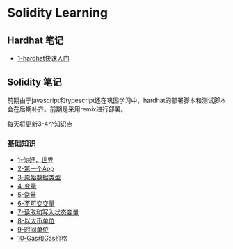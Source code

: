 # Solidity Learning

## Hardhat 笔记

* [1-hardhat快速入门](./note/hardhat/1-hardhatQuickStart.md)

## Solidity 笔记

前期由于javascript和typescript还在巩固学习中，hardhat的部署脚本和测试脚本会在后期补齐。前期是采用remix进行部署。

每天将更新3-4个知识点

### 基础知识

* [1-你好，世界](./contracts/HelloWorld/HelloWorld.sol)
* [2-第一个App](./contracts/FirstApp/Counter.sol)
* [3-原始数据类型](./contracts/Primitives/Primitives.sol)
* [4-变量](./contracts/Variables/Variables.sol)
* [5-常量](./contracts/Constants/Constants.sol)
* [6-不可变变量](./contracts/Immutable/Immutable.sol)
* [7-读取和写入状态变量](./contracts/ReadAndWriteState/SimpleStorage.sol)
* [8-以太币单位](./contracts/EtherAndWei/EtherUnits.sol)
* [9-时间单位](./contracts/Time/Time.sol)
* [10-Gas和Gas价格](./contracts/GasAndGasPrice/Gas.sol)